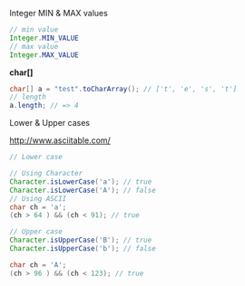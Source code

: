 Integer MIN & MAX values

```java
// min value
Integer.MIN_VALUE
// max value
Integer.MAX_VALUE
```

**char\[\]**

```java
char[] a = "test".toCharArray(); // ['t', 'e', 's', 't']
// length
a.length; // => 4
```

Lower & Upper cases

http://www.asciitable.com/ 

```java
// Lower case

// Using Character 
Character.isLowerCase('a'); // true
Character.isLowerCase('A'); // false
// Using ASCII
char ch = 'a';
(ch > 64 ) && (ch < 91); // true

// Upper case
Character.isUpperCase('B'); // true
Character.isUpperCase('b'); // false

char ch = 'A';
(ch > 96 ) && (ch < 123); // true



```



